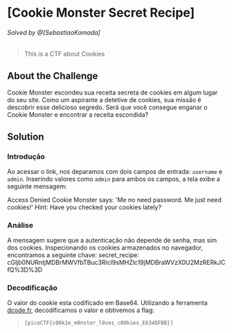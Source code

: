 # [Cookie Monster Secret Recipe]
###### Solved by @[SebastiaoKomada]
> This is a CTF about Cookies

## About the Challenge
Cookie Monster escondeu sua receita secreta de cookies em algum lugar do seu site. Como um aspirante a detetive de cookies, sua missão é descobrir esse delicioso segredo. Será que você consegue enganar o Cookie Monster e encontrar a receita escondida?

## Solution

### Introdução
Ao acessar o link, nos deparamos com dois campos de entrada: `username` e `admin`. Inserindo valores como `admin` para ambos os campos, a tela exibe a seguinte mensagem:

Access Denied
Cookie Monster says: 'Me no need password. Me just need cookies!'
Hint: Have you checked your cookies lately?

### Análise
A mensagem sugere que a autenticação não depende de senha, mas sim dos cookies. Inspecionando os cookies armazenados no navegador, encontramos a seguinte chave: secret_recipe: cGljb0NURntjMDBrMWVfbTBuc3Rlcl9sMHZlc19jMDBraWVzX0U2MzRERkJCfQ%3D%3D

### Decodificação
O valor do cookie esta codificado em Base64. Utilizando a ferramenta [dcode.fr](https://www.dcode.fr/base-64-encoding), decodificamos o valor e obtivemos a flag:
>`[picoCTF{c00k1e_m0nster_l0ves_c00kies_E634DFBB}]`

